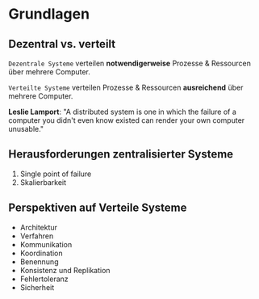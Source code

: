 # Grundlagen

## Dezentral vs. verteilt

`Dezentrale Systeme` verteilen **notwendigerweise** Prozesse & Ressourcen über mehrere Computer.

`Verteilte Systeme` verteilen Prozesse & Ressourcen **ausreichend** über mehrere Computer.

**Leslie Lamport**: "A distributed system is one in which the failure of a computer you didn't even know existed can render your own computer unusable."

## Herausforderungen zentralisierter Systeme

1. Single point of failure
2. Skalierbarkeit


## Perspektiven auf Verteile Systeme

- Architektur
- Verfahren
- Kommunikation
- Koordination
- Benennung
- Konsistenz und Replikation
- Fehlertoleranz
- Sicherheit
